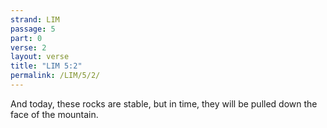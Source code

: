 ```yaml
---
strand: LIM
passage: 5
part: 0
verse: 2
layout: verse
title: "LIM 5:2"
permalink: /LIM/5/2/
---
```

And today, these rocks are stable, but in time, they will be pulled down the face of the mountain.
